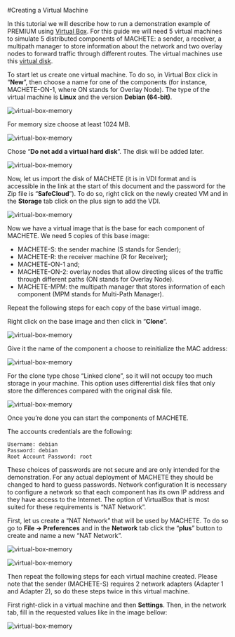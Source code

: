 #Creating a Virtual Machine

In this tutorial we will describe how to run a demonstration example of PREMIUM using [Virtual Box](https://www.virtualbox.org). For this guide we will need 5 virtual machines to simulate 5 distributed components of MACHETE: a sender, a receiver, a multipath manager to store information about the network and two overlay nodes to forward traffic through different routes. The virtual machines use this [virtual disk](http://www.gsd.inesc-id.pt/~dmatos/safe-cloud/MACHETE_Debian_8.6_Jessie.zip).



To start let us create one virtual machine. To do so, in Virtual Box click in “**New**”, then choose a name for one of the components (for instance, MACHETE-ON-1, where ON stands for Overlay Node). The type of the virtual machine is **Linux** and the version **Debian (64-bit)**. 

![virtual-box-memory](img/image10.jpg)

For memory size choose at least 1024 MB.

![virtual-box-memory](img/image4.jpg)


Chose “**Do not add a virtual hard disk**”. The disk will be added later.

![virtual-box-memory](img/image11.jpg)


Now, let us import the disk of MACHETE (it is in VDI format and is accessible in the link at the start of this document and the password for the Zip file is “**SafeCloud**”). To do so, right click on the newly created VM and in the **Storage** tab click on the plus sign to add the VDI.

![virtual-box-memory](img/image3.jpg)


Now we have a virtual image that is the base for each component of   MACHETE. We need 5 copies of this base image:

 * MACHETE-S: the sender machine (S stands for Sender);
 * MACHETE-R: the receiver machine (R for Receiver);
 * MACHETE-ON-1 and;
 * MACHETE-ON-2: overlay nodes that allow directing slices of the traffic through different paths (ON stands for Overlay Node).
 * MACHETE-MPM: the multipath manager that stores information of each component (MPM stands for Multi-Path Manager).

Repeat the following steps for each copy of the base virtual image.

Right click on the base image and then click in “**Clone**”.

![virtual-box-memory](img/image2.png)



Give it the name of the component a choose to reinitialize the MAC address:

![virtual-box-memory](img/image9.jpg)


For the clone type chose “Linked clone”, so it will not occupy too much storage in your machine. This option uses differential disk files that only store the differences compared with the original disk file.

![virtual-box-memory](img/image5.jpg)

Once you’re done you can start the components of MACHETE.

The accounts credentials are the following:

```
Username: debian
Password: debian
Root Account Password: root
```

These choices of passwords are not secure and are only intended for the demonstration. For any actual deployment of MACHETE they should be changed to hard to guess passwords.
Network configuration
It is necessary to configure a network so that each component has its own IP address and they have access to the Internet. The option of VirtualBox that is most suited for these requirements is “NAT Network”.

First, let us create a “NAT Network” that will be used by MACHETE. To do so go to **File -> Preferences** and in the **Network** tab click the “**plus**” button to create and name a new “NAT Network”.

![virtual-box-memory](img/image7.jpg)

![virtual-box-memory](img/image1.jpg)


Then repeat the following steps for each virtual machine created. Please note that the sender (MACHETE-S) requires 2 network adapters (Adapter 1 and Adapter 2), so do these steps twice in this virtual machine.

First right-click in a virtual machine and then **Settings**. Then, in the network tab, fill in the requested values like in the image bellow:

![virtual-box-memory](img/image6.jpg)

